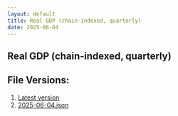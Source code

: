 ```yaml
---
layout: default
title: Real GDP (chain‑indexed, quarterly)
date: 2025-06-04
---
```


## Real GDP (chain‑indexed, quarterly)

<div id="data-table"></div>
<script>
document.addEventListener('DOMContentLoaded', function(){
  FREDTable($('#data-table'));
});
</script>

## File Versions:
1. [Latest version](./latest.json)
2. [2025-06-04.json](./2025-06-04.json)
